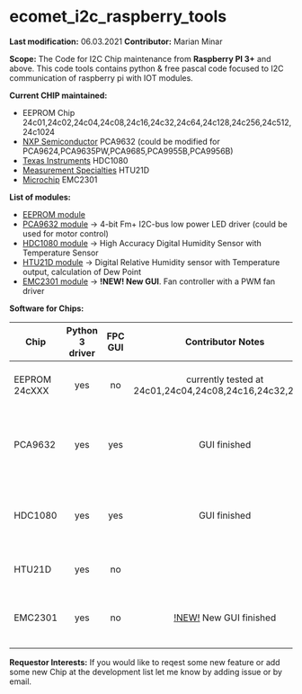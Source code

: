 # ecomet_i2c_raspberry_tools

**Last modification:** 06.03.2021
**Contributor:** Marian Minar

**Scope:**
The Code for I2C Chip maintenance from **Raspberry PI 3+** and above. This code tools contains python & free pascal code focused to I2C communication of raspberry pi with IOT modules.

**Current CHIP maintained:**
* EEPROM Chip
  24c01,24c02,24c04,24c08,24c16,24c32,24c64,24c128,24c256,24c512,24c1024
* [NXP Semiconductor](https://www.nxp.com/)
  PCA9632 (could be modified for PCA9624,PCA9635PW,PCA9685,PCA9955B,PCA9956B)
* [Texas Instruments](https://www.ti.com/)
  HDC1080
* [Measurement Specialties](https://www.te.com/) HTU21D
* [Microchip](https://ww1.microchip.com/downloads/en/DeviceDoc/2301.pdf) EMC2301

**List of modules:**

* [EEPROM module](i2c_pkg/eeprom_pkg/documentation/eeprom_IIC.md)
* [PCA9632 module](fpc/pca9632/pca9632_IIC.md) -> 4-bit Fm+ I2C-bus low power LED driver (could be used for motor control)
* [HDC1080 module](fpc/hdc1080/hdc1080_IIC.md) -> High Accuracy Digital Humidity Sensor with Temperature Sensor
* [HTU21D module](i2c_pkg/htu21_pkg/htu21_python_IIC.md) -> Digital Relative Humidity sensor with Temperature output, calculation of Dew Point
* [EMC2301 module](fpc/emc2301/emc2301_IIC.md) -> **!NEW! New GUI**. Fan controller with a PWM fan driver

**Software for Chips:**

| Chip            | Python 3 driver | FPC GUI  | Contributor Notes            | Planned work                   | Requestor Interests           |
| --------------- |:---------------:|:--------:|:----------------------------:|:------------------------------:|:-----------------------------:|
| EEPROM 24cXXX   |      yes        |    no    | currently tested at 24c01,24c04,24c08,24c16,24c32,24c64                  | !NEW! prepared next chips for testing                      |                               |
| PCA9632         |      yes        |    yes   | GUI finished                 | !NEW! testing board developed soon info in wiki                               |                               |
| HDC1080         |      yes        |    yes   | GUI finished                 | !NEW! testing board developed soon info in wiki   |                               |
| HTU21D          |      yes        |    no    |                              | currently no GUI planned       |                               |
| EMC2301         |      yes        |    no    | [!NEW!](fpc/emc2301/emc2301_IIC.md) New GUI finished | testing board needs to be redesigned   |                               |
 
**Requestor Interests:**
If you would like to reqest some new feature or add some new Chip at the development list let me know by adding issue or by email.
